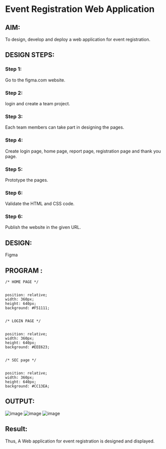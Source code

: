 # Event Registration Web Application

## AIM:
To design, develop and deploy a web application for event registration.

## DESIGN STEPS:

### Step 1:
Go to the figma.com website.

### Step 2:
login and create a team project.

### Step 3:

Each team members can take part in designing the pages.
### Step 4:
Create login page, home page, report page, registration page and thank you page.

### Step 5:
Prototype the pages.

### Step 6:

Validate the HTML and CSS code.

### Step 6:

Publish the website in the given URL.

## DESIGN:
Figma
## PROGRAM :
```
/* HOME PAGE */


position: relative;
width: 360px;
height: 640px;
background: #F51111;


/* LOGIN PAGE */


position: relative;
width: 360px;
height: 640px;
background: #EEE623;


/* SEC page */


position: relative;
width: 360px;
height: 640px;
background: #CC13EA;

```


## OUTPUT:
![image](https://github.com/PreethiS647/event-registration/assets/147313372/14ef04d1-8ddb-4e99-8481-220d48b3daee)
![image](https://github.com/PreethiS647/event-registration/assets/147313372/bfbbde61-f1f9-4f20-8f5e-fd4d2cad840d)
![image](https://github.com/PreethiS647/event-registration/assets/147313372/531d1ff7-467b-462a-97e0-6054e441ffa9)


## Result:
Thus, A Web application for event registration is designed and displayed.
